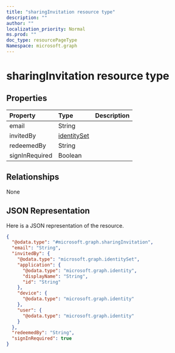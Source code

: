 ```yaml
---
title: "sharingInvitation resource type"
description: ""
author: ""
localization_priority: Normal
ms.prod: ""
doc_type: resourcePageType
Namespace: microsoft.graph
---
```



# sharingInvitation resource type



## Properties
|Property|Type|Description|
|:---|:---|:---|
|email|String||
|invitedBy|[identitySet](../resources/identitySet.md)||
|redeemedBy|String||
|signInRequired|Boolean||

## Relationships
None

## JSON Representation
Here is a JSON representation of the resource.
<!-- {
  "blockType": "resource",
  "@odata.type": "microsoft.graph.sharingInvitation"
}
-->
``` json
{
  "@odata.type": "#microsoft.graph.sharingInvitation",
  "email": "String",
  "invitedBy": {
    "@odata.type": "microsoft.graph.identitySet",
    "application": {
      "@odata.type": "microsoft.graph.identity",
      "displayName": "String",
      "id": "String"
    },
    "device": {
      "@odata.type": "microsoft.graph.identity"
    },
    "user": {
      "@odata.type": "microsoft.graph.identity"
    }
  },
  "redeemedBy": "String",
  "signInRequired": true
}
```

